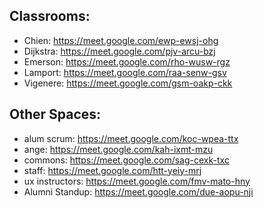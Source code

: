 Classrooms:
---

- Chien: https://meet.google.com/ewp-ewsj-ohg
- Dijkstra: https://meet.google.com/pjv-arcu-bzj
- Emerson: https://meet.google.com/rho-wusw-rgz 
- Lamport: https://meet.google.com/raa-senw-gsv
- Vigenere: https://meet.google.com/gsm-oakp-ckk

Other Spaces:
---

- alum scrum: https://meet.google.com/koc-wpea-ttx 
- ange: https://meet.google.com/kah-ixmt-mzu
- commons: https://meet.google.com/sag-cexk-txc
- staff: https://meet.google.com/htt-yeiy-mrj
- ux instructors: https://meet.google.com/fmv-mato-hny
- Alumni Standup: https://meet.google.com/due-aopu-nji
